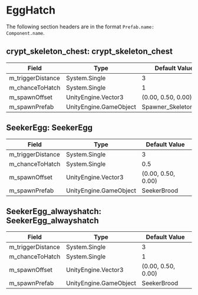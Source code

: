 # EggHatch

The following section headers are in the format `Prefab.name: Component.name`.

## crypt_skeleton_chest: crypt_skeleton_chest

|Field|Type|Default Value|
|-----|----|-------------|
|m_triggerDistance|System.Single|3|
|m_chanceToHatch|System.Single|1|
|m_spawnOffset|UnityEngine.Vector3|(0.00, 0.50, 0.00)|
|m_spawnPrefab|UnityEngine.GameObject|Spawner_Skeleton_rise|

## SeekerEgg: SeekerEgg

|Field|Type|Default Value|
|-----|----|-------------|
|m_triggerDistance|System.Single|3|
|m_chanceToHatch|System.Single|0.5|
|m_spawnOffset|UnityEngine.Vector3|(0.00, 0.50, 0.00)|
|m_spawnPrefab|UnityEngine.GameObject|SeekerBrood|

## SeekerEgg_alwayshatch: SeekerEgg_alwayshatch

|Field|Type|Default Value|
|-----|----|-------------|
|m_triggerDistance|System.Single|3|
|m_chanceToHatch|System.Single|1|
|m_spawnOffset|UnityEngine.Vector3|(0.00, 0.50, 0.00)|
|m_spawnPrefab|UnityEngine.GameObject|SeekerBrood|

